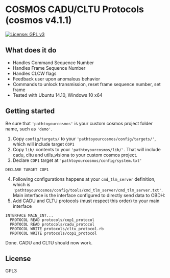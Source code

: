 # COSMOS CADU/CLTU Protocols (cosmos v4.1.1)

[![License: GPL v3](https://img.shields.io/badge/License-GPLv3-blue.svg)](https://www.gnu.org/licenses/gpl-3.0)

## What does it do

- Handles Command Sequence Number
- Handles Frame Sequence Number
- Handles CLCW flags
- Feedback user upon anomalous behavior
- Commands to unlock transmission, reset frame sequence number, set frame
- Tested with Ubuntu 14.10, Windows 10 x64

## Getting started

Be sure that `'pathtoyourcosmos'` is your custom cosmos project folder name, such as `'demo'`.

1. Copy `config/targets/` to your `'pathtoyourcosmos/config/targets/'`, which will include target `COP1`
2. Copy `lib/` contents to your `'pathtoyourcosmos/lib/'`. That will include cadu, cltu and utils_visiona to your custom cosmos project.
3. Declare `COP1` target at `'pathtoyourcosmos/config/system.txt'`

```
DECLARE TARGET COP1
```

4. Following configurations happens at your `cmd_tlm_server` definition, which is `'pathtoyourcosmos/config/tools/cmd_tlm_server/cmd_tlm_server.txt'`. Main interface is the interface configured to directly send data to OBDH:
5. Add CADU and CLTU protocols (must respect this order) to your main interface

```
INTERFACE MAIN_INT...
  PROTOCOL READ protocols/cop1_protocol
  PROTOCOL READ protocols/cadu_protocol
  PROTOCOL WRITE protocols/cltu_protocol.rb 
  PROTOCOL WRITE protocols/cop1_protocol
```

Done. CADU and CLTU should now work.

## License
GPL3